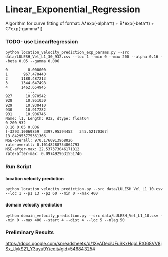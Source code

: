 # Linear_Exponential_Regression
Algorithm for curve fitting of format: A\*exp(-alpha\*t) + B\*exp(-beta\*t) + C\*exp(-gamma\*t)

### TODO- use LinearRegression
```
python location_velocity_prediction_exp_params.py --src data/LULESH_Vel_L1_30_932.csv --loc 1 --min 0 --max 200 --alpha 0.16 --beta 0.05 --gamma 0.006
```
```
0         0.000000
1       967.470440
2      1188.487213
3      1344.647498
4      1462.654945
          ...     
927      10.970542
928      10.951030
929      10.930410
930      10.917282
931      10.906746
Name: l1, Length: 932, dtype: float64
0 200 932
0.16 0.05 0.006
[-3293.10069859  3397.95394452   345.52170367]
13.842953775361366
MSE-overall: 970.1760913968026
rate-overall: 0.10148288754864793
MSE-after-max: 22.537373046171812
rate-after-max: 0.0974929631551746
```

### Run Script
#### location velocity prediction
```
python location_velocity_prediction.py --src data/LULESH_Vel_L1_10.csv --loc 1 --p1 13 --p2 60 --min 0 --max 400
```
#### domain velocity prediction
```
python domain_velocity_prediction.py --src data/LULESH_Vel_L1_10.csv --min 0 --max 400 --start 4 --dist 4 --loc 5 --nlag 50
```

### Preliminary Results
https://docs.google.com/spreadsheets/d/1XyADeciUFuSKxHqoLBtG68VV8jSx_UykS21_Y3uyu9Y/edit#gid=546843254
